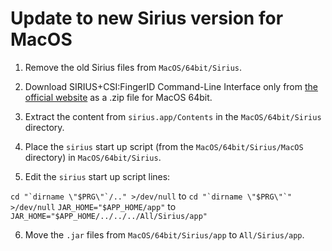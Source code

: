 # Update to new Sirius version for MacOS

1. Remove the old Sirius files from `MacOS/64bit/Sirius`.

2. Download SIRIUS+CSI:FingerID Command-Line Interface only from [the official website](https://bio.informatik.uni-jena.de/software/sirius/) as a .zip file for MacOS 64bit.

3. Extract the content from `sirius.app/Contents` in the `MacOS/64bit/Sirius` directory.

4. Place the `sirius` start up script (from the `MacOS/64bit/Sirius/MacOS` directory) in `MacOS/64bit/Sirius`.

5. Edit the `sirius` start up script lines: 

```cd "`dirname \"$PRG\"`/.." >/dev/null``` to ```cd "`dirname \"$PRG\"`" >/dev/null```
```JAR_HOME="$APP_HOME/app"``` to ```JAR_HOME="$APP_HOME/../../../All/Sirius/app"```

6. Move the `.jar` files from `MacOS/64bit/Sirius/app` to `All/Sirius/app`.
